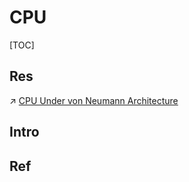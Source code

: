 # CPU

[TOC]



## Res
↗ [CPU Under von Neumann Architecture](../../../../Computer%20Organization%20&%20Architecture/🧝🏻‍♀️%20von%20Neumann%20Based%20Microarchitecture/Processor/CPU%20Under%20von%20Neumann%20Architecture/CPU%20Under%20von%20Neumann%20Architecture.md)



## Intro


## Ref

